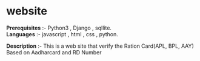 # website
**Prerequisites** :-  Python3 , Django , sqllite.                   
**Languages** :- javascript , html , css , python.

**Description** :- This is a web site that verify the Ration Card(APL, BPL, AAY) Based on Aadharcard and RD Number 

